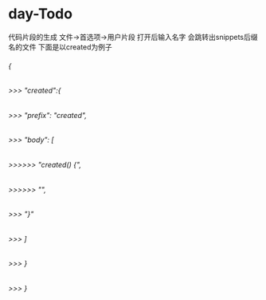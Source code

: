 # day-Todo
代码片段的生成
文件->首选项->用户片段 打开后输入名字 会跳转出snippets后缀名的文件
下面是以created为例子
###### {
###### 	>>> "created":{
###### 	>>> "prefix": "created",
###### 	>>> "body": [
###### 	>>>>>>			"created() {",
###### 	>>>>>>			"",
###### 	>>>			"}"
###### 	>>>	]
###### 	>>> }
###### >>> }
